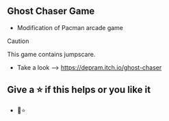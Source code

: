 Ghost Chaser Game
---------------------------------------------------------------
- Modification of Pacman arcade game
> [!CAUTION]
> This game contains jumpscare.
- Take a look --> https://depram.itch.io/ghost-chaser

## Give a ⭐ if this helps or you like it
- 🐺⭐
